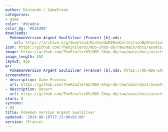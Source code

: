 ```yaml
---
author: Nintendo / GameFreak
categories:
- game
color: '#9cadca'
color_bg: '#626d80'
downloads:
  PokemonVersion Argent SoulSilver (France) [b].nds:
    url: https://archive.org/download/NintendoDSRomCollectionByGhostware/PokemonVersion%20Argent%20SoulSilver%20%28France%29%20%5Bb%5D.nds
icon: https://github.com/TheRinzler65/NDS-Shop-db/raw/main/docs/assets/images/icons/pokemonargent.png
image: https://github.com/TheRinzler65/NDS-Shop-db/raw/main/docs/assets/images/icons/pokemonargent.png
image_length: 552
layout: app
qr:
  PokemonVersion Argent SoulSilver (France) [b].nds: https://db-NDS-Shop-db.netlify.app/assets/images/qr/pokemonversion-argent-soulsilver-france-b-nds.png
screenshots:
- description: Game Preview
  url: https://github.com/TheRinzler65/NDS-Shop-db/raw/main/docs/assets/images/screenshots/pokemonargent/pokemonargent.png
- description: Boxart
  url: https://github.com/TheRinzler65/NDS-Shop-db/raw/main/docs/assets/images/boxart/PokemonVersion%20Argent%20SoulSilver%20(France)%20%5Bb%5D.nds).png
stars: 0
systems:
- DS
title: Pokemon Version Argent SoulSilver
updated: '2024-08-10T17:13:00+02:00'
version: (France)
---
```

